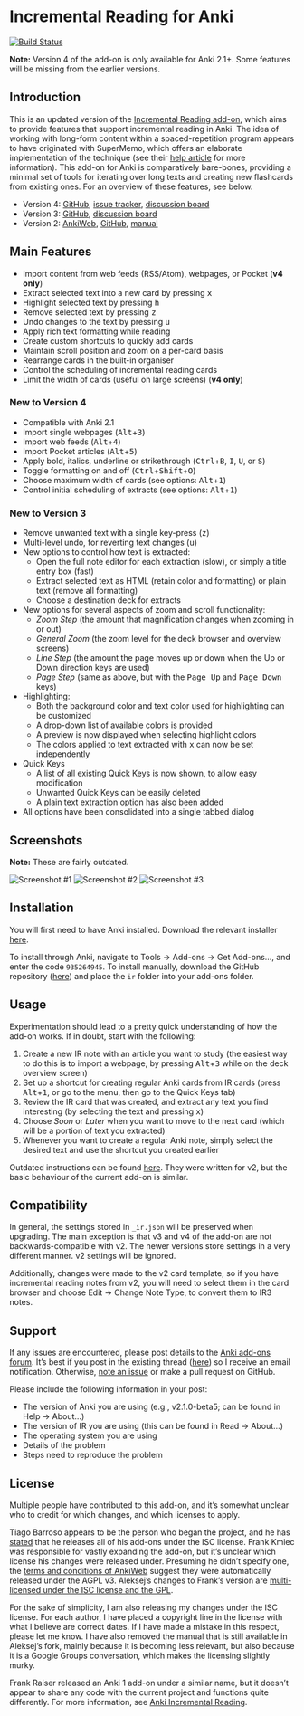 # Incremental Reading for Anki

[![Build Status](https://travis-ci.org/luoliyan/incremental-reading.svg?branch=master)](https://travis-ci.org/luoliyan/incremental-reading)

**Note:** Version 4 of the add-on is only available for Anki 2.1+. Some features will be missing from the earlier versions.

## Introduction

This is an updated version of the [Incremental Reading add-on](https://github.com/aleksejrs/anki-2.0-vsa-and-ire), which aims to provide features that support incremental reading in Anki. The idea of working with long-form content within a spaced-repetition program appears to have originated with SuperMemo, which offers an elaborate implementation of the technique (see their [help article](https://www.supermemo.com/help/read.htm) for more information). This add-on for Anki is comparatively bare-bones, providing a minimal set of tools for iterating over long texts and creating new flashcards from existing ones. For an overview of these features, see below.

- Version 4: [GitHub](https://github.com/luoliyan/incremental-reading), [issue tracker](https://github.com/luoliyan/incremental-reading/issues), [discussion board](https://anki.tenderapp.com/discussions/add-ons/9054-incremental-reading-add-on-discussion-support)
- Version 3: [GitHub](https://github.com/luoliyan/incremental-reading/tree/legacy), [discussion board](https://anki.tenderapp.com/discussions/add-ons/9054-incremental-reading-add-on-discussion-support)
- Version 2: [AnkiWeb](https://ankiweb.net/shared/info/355348508), [GitHub](https://github.com/aleksejrs/anki-2.0-vsa-and-ire), [manual](https://htmlpreview.github.io/?https://github.com/aleksejrs/anki-2.0-vsa-and-ire/blob/for_everyone/doc/View_Size_Adjust_and_Incremental_Reading_Extension_addons_-_Google_Groups.html)

## Main Features

- Import content from web feeds (RSS/Atom), webpages, or Pocket (**v4 only**)
- Extract selected text into a new card by pressing <kbd>x</kbd>
- Highlight selected text by pressing <kbd>h</kbd>
- Remove selected text by pressing <kbd>z</kbd>
- Undo changes to the text by pressing <kbd>u</kbd>
- Apply rich text formatting while reading
- Create custom shortcuts to quickly add cards
- Maintain scroll position and zoom on a per-card basis
- Rearrange cards in the built-in organiser
- Control the scheduling of incremental reading cards
- Limit the width of cards (useful on large screens) (**v4 only**)

### New to Version 4

- Compatible with Anki 2.1
- Import single webpages (<kbd>Alt</kbd>+<kbd>3</kbd>)
- Import web feeds (<kbd>Alt</kbd>+<kbd>4</kbd>)
- Import Pocket articles (<kbd>Alt</kbd>+<kbd>5</kbd>)
- Apply bold, italics, underline or strikethrough (<kbd>Ctrl</kbd>+<kbd>B</kbd>, <kbd>I</kbd>, <kbd>U</kbd>, or <kbd>S</kbd>)
- Toggle formatting on and off (<kbd>Ctrl</kbd>+<kbd>Shift</kbd>+<kbd>O</kbd>)
- Choose maximum width of cards (see options: <kbd>Alt</kbd>+<kbd>1</kbd>)
- Control initial scheduling of extracts (see options: <kbd>Alt</kbd>+<kbd>1</kbd>)

### New to Version 3

- Remove unwanted text with a single key-press (<kbd>z</kbd>)
- Multi-level undo, for reverting text changes (<kbd>u</kbd>)
- New options to control how text is extracted:
  - Open the full note editor for each extraction (slow), or simply a title entry box (fast)
  - Extract selected text as HTML (retain color and formatting) or plain text (remove all formatting)
  - Choose a destination deck for extracts
- New options for several aspects of zoom and scroll functionality:
  - _Zoom Step_ (the amount that magnification changes when zooming in or out)
  - _General Zoom_ (the zoom level for the deck browser and overview screens)
  - _Line Step_ (the amount the page moves up or down when the Up or Down direction keys are used)
  - _Page Step_ (same as above, but with the <kbd>Page Up</kbd> and <kbd>Page Down</kbd> keys)
- Highlighting:
  - Both the background color and text color used for highlighting can be customized
  - A drop-down list of available colors is provided
  - A preview is now displayed when selecting highlight colors
  - The colors applied to text extracted with <kbd>x</kbd> can now be set independently
- Quick Keys
  - A list of all existing Quick Keys is now shown, to allow easy modification
  - Unwanted Quick Keys can be easily deleted
  - A plain text extraction option has also been added
- All options have been consolidated into a single tabbed dialog

## Screenshots

**Note:** These are fairly outdated.

![Screenshot #1](https://raw.githubusercontent.com/luoliyan/incremental-reading/master/screenshots/extraction-and-highlighting.png)
![Screenshot #2](https://raw.githubusercontent.com/luoliyan/incremental-reading/master/screenshots/highlighting-tab.png)
![Screenshot #3](https://raw.githubusercontent.com/luoliyan/incremental-reading/master/screenshots/quick-keys-tab.png)

## Installation

You will first need to have Anki installed. Download the relevant installer [here](http://ankisrs.net).

To install through Anki, navigate to Tools → Add-ons → Get Add-ons..., and enter the code `935264945`. To install manually, download the GitHub repository ([here](https://github.com/luoliyan/incremental-reading-for-anki/archive/master.zip)) and place the `ir` folder into your add-ons folder.

## Usage

Experimentation should lead to a pretty quick understanding of how the add-on works. If in doubt, start with the following:

1. Create a new IR note with an article you want to study (the easiest way to do this is to import a webpage, by pressing <kbd>Alt</kbd>+<kbd>3</kbd> while on the deck overview screen)
2. Set up a shortcut for creating regular Anki cards from IR cards (press <kbd>Alt</kbd>+<kbd>1</kbd>, or go to the menu, then go to the Quick Keys tab)
3. Review the IR card that was created, and extract any text you find interesting (by selecting the text and pressing <kbd>x</kbd>)
4. Choose _Soon_ or _Later_ when you want to move to the next card (which will be a portion of text you extracted)
5. Whenever you want to create a regular Anki note, simply select the desired text and use the shortcut you created earlier

Outdated instructions can be found [here](https://htmlpreview.github.io/?https://github.com/aleksejrs/anki-2.0-vsa-and-ire/blob/for_everyone/doc/View_Size_Adjust_and_Incremental_Reading_Extension_addons_-_Google_Groups.html). They were written for v2, but the basic behaviour of the current add-on is similar.

## Compatibility

In general, the settings stored in `_ir.json` will be preserved when upgrading. The main exception is that v3 and v4 of the add-on are not backwards-compatible with v2. The newer versions store settings in a very different manner. v2 settings will be ignored.

Additionally, changes were made to the v2 card template, so if you have incremental reading notes from v2, you will need to select them in the card browser and choose Edit → Change Note Type, to convert them to IR3 notes.

## Support

If any issues are encountered, please post details to the [Anki add-ons forum](https://anki.tenderapp.com/discussions/add-ons). It’s best if you post in the existing thread ([here](https://anki.tenderapp.com/discussions/add-ons/9054-incremental-reading-add-on-discussion-support)) so I receive an email notification. Otherwise, [note an issue](https://github.com/luoliyan/incremental-reading-for-anki/issues) or make a pull request on GitHub.

Please include the following information in your post:

- The version of Anki you are using (e.g., v2.1.0-beta5; can be found in Help → About...)
- The version of IR you are using (this can be found in Read → About...)
- The operating system you are using
- Details of the problem
- Steps need to reproduce the problem

## License

Multiple people have contributed to this add-on, and it’s somewhat unclear who to credit for which changes, and which licenses to apply.

Tiago Barroso appears to be the person who began the project, and he has [stated](https://groups.google.com/d/msg/anki-addons/xibqDVFqQwQ/-qpxKvxurPMJ) that he releases all of his add-ons under the ISC license. Frank Kmiec was responsible for vastly expanding the add-on, but it’s unclear which license his changes were released under. Presuming he didn’t specify one, the [terms and conditions of AnkiWeb](https://ankiweb.net/account/terms) suggest they were automatically released under the AGPL v3. Aleksej’s changes to Frank’s version are [multi-licensed under the ISC license and the GPL](https://github.com/aleksejrs/anki-2.0-vsa-and-ire).

For the sake of simplicity, I am also releasing my changes under the ISC license. For each author, I have placed a copyright line in the license with what I believe are correct dates. If I have made a mistake in this respect, please let me know. I have also removed the manual that is still available in Aleksej’s fork, mainly because it is becoming less relevant, but also because it is a Google Groups conversation, which makes the licensing slightly murky.

Frank Raiser released an Anki 1 add-on under a similar name, but it doesn’t appear to share any code with the current project and functions quite differently. For more information, see [Anki Incremental Reading](http://frankraiser.de/drupal/AnkiIR).
